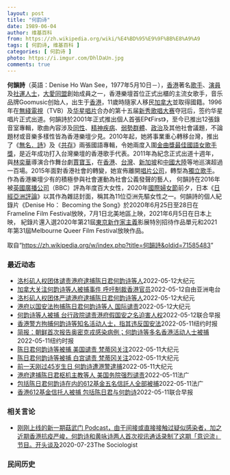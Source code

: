 ```yaml
---
layout: post
title: "何韵诗"
date: 1989-06-04
author: 维基百科
from: https://zh.wikipedia.org/wiki/%E4%BD%95%E9%9F%BB%E8%A9%A9
tags: [ 何韵诗, 维基百科 ]
categories: [ 何韵诗 ]
photo: https://i.imgur.com/DhlDaUn.jpg
comments: true
---
```

<div class="mw-parser-output">
<div id="noteTA-e10501c2" class="noteTA"><div class="noteTA-local"><div data-noteta-code="zh-cn:蒙特利尔;zh-hans:蒙特利尔;zh-hk:滿地可;zh-tw:蒙特婁;"></div></div></div>

<p><b>何韻詩</b>（英語：<span lang="en">Denise Ho Wan See</span>，1977年5月10日<span class="useeditintro" title="Template:BLP editintro">－</span>），<a href="/wiki/%E9%A6%99%E6%B8%AF" title="香港">香港</a>著名<a href="/wiki/%E6%AD%8C%E6%89%8B" title="歌手">歌手</a>、<a href="/wiki/%E6%BC%94%E5%93%A1" title="演員">演員</a>及<a href="/wiki/%E7%A4%BE%E9%81%8B%E4%BA%BA%E5%A3%AB" class="mw-redirect" title="社運人士">社運人士</a>，<a href="/wiki/%E5%A4%A7%E6%84%9B%E5%90%8C%E7%9B%9F" title="大愛同盟">大愛同盟</a>創始成員之一，香港樂壇首位正式出櫃的主流女歌手，音乐品牌Goomusic创始人，出生于<a href="/wiki/%E9%A6%99%E6%B8%AF" title="香港">香港</a>，11歲時隨家人移民<a href="/wiki/%E5%8A%A0%E6%8B%BF%E5%A4%A7" title="加拿大">加拿大</a>並取得國籍。1996年在<a href="/wiki/%E7%84%A1%E7%B6%AB%E9%9B%BB%E8%A6%96" class="mw-redirect" title="無綫電視">無綫電視</a>（TVB）及<a href="/wiki/%E5%8D%8E%E6%98%9F%E5%94%B1%E7%89%87" class="mw-redirect" title="华星唱片">华星唱片</a>合办的第十五届<a href="/wiki/%E6%96%B0%E7%A7%80%E6%AD%8C%E5%94%B1%E5%A4%A7%E8%B3%BD" class="mw-redirect" title="新秀歌唱大賽">新秀歌唱大赛</a>夺冠后，签约华星唱片正式出道。何韻詩於2001年正式推出個人首張EP《First》，至今已推出12張錄音室專輯，歌曲內容涉及<a href="/wiki/%E5%90%8C%E6%80%A7%E6%88%80" title="同性戀">同性</a>、<a href="/wiki/%E7%B2%BE%E7%A5%9E%E7%96%BE%E6%82%A3" title="精神疾患">精神疾病</a>、<a href="/wiki/%E5%BC%B1%E5%8B%A2%E7%BE%A4%E9%AB%94" class="mw-redirect" title="弱勢群體">弱勢群體</a>、<a href="/wiki/%E6%94%BF%E6%B2%BB" title="政治">政治</a>及其他社會議題，不論題材或音樂多樣性皆為香港樂壇少見。2010年起，她將事業重心轉移台灣，推出了《<a href="/wiki/%E7%84%A1%E5%90%8D%C2%B7%E8%A9%A9" title="無名·詩">無名．詩</a>》及《<a href="/wiki/%E5%85%B1%E5%AD%98_(%E4%BD%95%E9%9F%BB%E8%A9%A9)" title="共存 (何韻詩)">共存</a>》兩張國語專輯，令她兩度入圍<a href="/wiki/%E9%87%91%E6%9B%B2%E7%8D%8E%E6%9C%80%E4%BD%B3%E5%9C%8B%E8%AA%9E%E5%A5%B3%E6%AD%8C%E6%89%8B%E7%8D%8E" class="mw-redirect" title="金曲獎最佳國語女歌手獎">金曲獎最佳國語女歌手獎</a>，是近年成功打入台灣樂壇的香港歌手代表。2011年為紀念正式出道十週年，與<a href="/wiki/%E6%9E%97%E5%A5%95%E8%8F%AF_(%E9%A6%99%E6%B8%AF)" title="林奕華 (香港)">林奕華</a>導演合作舞台劇<a href="/wiki/%E8%B3%88%E5%AF%B6%E7%8E%89_(%E8%88%9E%E5%8F%B0%E5%8A%87)" title="賈寶玉 (舞台劇)">賈寶玉</a>，在<a href="/wiki/%E9%A6%99%E6%B8%AF" title="香港">香港</a>、<a href="/wiki/%E8%87%BA%E7%81%A3" title="臺灣">台灣</a>、<a href="/wiki/%E6%96%B0%E5%8A%A0%E5%9D%A1" title="新加坡">新加坡</a>和<a href="/wiki/%E4%B8%AD%E5%9C%8B%E5%A4%A7%E9%99%B8" class="mw-redirect" title="中國大陸">中國大陸</a>等地巡演超過一百場。2015年面對香港社會的轉變，她宣佈離開<a href="/wiki/%E5%94%B1%E7%89%87%E5%85%AC%E5%8F%B8" title="唱片公司">唱片公司</a>，轉型為<a href="/wiki/%E7%8D%A8%E7%AB%8B%E6%AD%8C%E6%89%8B" class="mw-redirect" title="獨立歌手">獨立歌手</a>。作為香港樂壇少有的積極參與社會運動為社會公義發聲的藝人， 何韻詩在2016年被<a href="/wiki/%E8%8B%B1%E5%9C%8B%E5%BB%A3%E6%92%AD%E5%85%AC%E5%8F%B8" class="mw-redirect" title="英國廣播公司">英國廣播公司</a>（BBC）評為年度百大女性，2020年<a href="/wiki/%E5%9C%8B%E9%9A%9B%E5%A9%A6%E5%A5%B3%E7%AF%80" class="mw-redirect" title="國際婦女節">國際婦女節</a>前夕，日本《<a href="/wiki/%E6%97%A5%E7%BB%8F%E4%BA%9A%E6%B4%B2%E8%AF%84%E8%AE%BA" title="日经亚洲评论">日經亞洲評論</a>》以其作為雜誌封面，稱其為11位亞洲先驅女性之一。何韻詩的個人紀錄片《Denise Ho： Becoming the Song》於2020年6月25日至28日在Frameline Film Festival放映，7月1日北美地區上映，2021年6月5日在日本上映， 紀錄片還入選2020年第21屆<a href="/wiki/%E6%9D%B1%E4%BA%AC%E6%96%B0%E4%BD%9C%E5%AE%B6%E4%B8%BB%E7%BE%A9%E5%BD%B1%E5%B1%95" title="東京新作家主義影展">東京新作家主義</a>影展特別招待作品單元和2021年第31屆Melbourne Queer Film Festival放映作品。
</p>
</div><noscript><img src="//zh.wikipedia.org/wiki/Special:CentralAutoLogin/start?type=1x1" alt="" title="" width="1" height="1" style="border: none; position: absolute;"></noscript>
<div class="printfooter">取自“<a dir="ltr" href="https://zh.wikipedia.org/w/index.php?title=何韻詩&amp;oldid=71585483">https://zh.wikipedia.org/w/index.php?title=何韻詩&amp;oldid=71585483</a>”</div><div id="recent-news"><h3>最近动态</h3><ul><li><a href="https://nodebe4.github.io/waimei/2022-05-12/%E6%B4%9B%E6%9D%89%E7%9F%B6%E4%BA%BA%E6%9D%83%E5%9B%A2%E4%BD%93%E8%B0%B4%E8%B4%A3%E6%B8%AF%E5%BA%9C%E9%80%AE%E6%8D%95%E9%99%88%E6%97%A5%E5%90%9B%E4%BD%95%E9%9F%B5%E8%AF%97%E7%AD%89%E4%BA%BA" title="洛杉矶人权团体谴责港府逮捕陈日君何韵诗等人—— 【大纪元2022年05月13日讯】（大纪元记者徐曼沅洛杉矶报导）5月11日（周三），香港警方再度动用“国安法”，拘捕了90岁高龄的香港荣休枢机主教...">洛杉矶人权团体谴责港府逮捕陈日君何韵诗等人</a><time>2022-05-12</time><a class="tag">大纪元</a></li>
<li><a href="https://nodebe4.github.io/waimei/2022-05-12/%E5%8A%A0%E6%8B%BF%E5%A4%A7%E5%85%B3%E6%B3%A8%E4%BD%95%E9%9F%B5%E8%AF%97%E7%AD%89%E4%BA%BA%E8%A2%AB%E6%8D%95%E4%BA%8B%E4%BB%B6-%E5%91%BC%E5%90%81%E5%88%B6%E8%A3%81%E9%A6%99%E6%B8%AF%E5%AE%98%E5%91%98" title="加拿大关注何韵诗等人被捕事件 呼吁制裁香港官员—— 加拿大籍香港歌手何韵诗等多名民主派活动人士遭香港警方拘捕事件，目前在加拿大政界引发反弹。在加拿大政府公开表达关注的同时，反对党和民间组织等也呼...">加拿大关注何韵诗等人被捕事件   呼吁制裁香港官员</a><time>2022-05-12</time><a class="tag">自由亚洲电台</a></li>
<li><a href="https://nodebe4.github.io/waimei/2022-05-12/%E6%B4%9B%E6%9D%89%E7%9F%B6%E4%BA%BA%E6%9D%83%E5%9B%A2%E4%BD%93%E4%B8%A5%E8%B0%B4%E6%B8%AF%E5%BA%9C%E9%80%AE%E6%8D%95%E9%99%88%E6%97%A5%E5%90%9B%E4%BD%95%E9%9F%B5%E8%AF%97%E7%AD%89%E4%BA%BA" title="洛杉矶人权团体严谴港府逮捕陈日君何韵诗等人—— 【大纪元2022年05月13日讯】（大纪元记者徐曼沅洛杉矶报导）5月11日（周三），香港警方再度动用“国安法”，拘捕了90岁高龄的香港荣休枢机主教...">洛杉矶人权团体严谴港府逮捕陈日君何韵诗等人</a><time>2022-05-12</time><a class="tag">大纪元</a></li>
<li><a href="https://nodebe4.github.io/waimei/2022-05-12/%E6%B8%AF%E5%BA%9C%E4%BB%A5%E5%9B%BD%E5%AE%89%E6%B3%95%E6%8B%98%E6%8D%95%E9%99%88%E6%97%A5%E5%90%9B%E4%BD%95%E9%9F%B5%E8%AF%97%E7%AD%89%E4%BA%BA-%E5%9B%BD%E9%99%85%E8%B0%B4%E8%B4%A3" title="港府以国安法拘捕陈日君何韵诗等人 国际谴责—— 【大纪元2022年05月12日讯】（大纪元记者张晓慧香港报导）香港警方拘捕612人道支援基金（612 Humanitarian Relief Fu...">港府以国安法拘捕陈日君何韵诗等人 国际谴责</a><time>2022-05-12</time><a class="tag">大纪元</a></li>
<li><a href="https://nodebe4.github.io/waimei/2022-05-12/%E4%BD%95%E9%9F%B5%E8%AF%97%E7%AD%89%E4%BA%BA%E8%A2%AB%E6%8D%95-%E5%8F%B0%E8%A1%8C%E6%94%BF%E9%99%A2%E8%B0%B4%E8%B4%A3%E6%B8%AF%E5%BA%9C%E5%81%87%E5%9B%BD%E5%AE%89%E4%B9%8B%E5%90%8D%E8%BF%AB%E5%AE%B3%E4%BA%BA%E6%9D%83" title="何韵诗等人被捕 台行政院谴责港府假国安之名迫害人权—— 香港警方国安处昨天以违反国安法为由，逮捕包括歌手何韵诗在内的“612人道支援基金”四名信托人，台湾行政院谴责香港特区政府假国安之名迫害人权...">何韵诗等人被捕 台行政院谴责港府假国安之名迫害人权</a><time>2022-05-12</time><a class="tag">联合早报</a></li>
<li><a href="https://nodebe4.github.io/waimei/2022-05-11/%E9%A6%99%E6%B8%AF%E8%AD%A6%E6%96%B9%E6%8B%98%E6%8D%95%E4%BD%95%E9%9F%B5%E8%AF%97%E7%AD%89%E7%9F%A5%E5%90%8D%E6%B4%BB%E5%8A%A8%E4%BA%BA%E5%A3%AB-%E6%8C%87%E5%85%B6%E8%BF%9D%E5%8F%8D%E5%9B%BD%E5%AE%89%E6%B3%95" title="香港警方拘捕何韵诗等知名活动人士，指其违反国安法—— 王霜舟, TIFFANY MAY 2022年5月12日 香港——香港警方周三逮捕了三名知名活动人士，包括一名退休主教和一名流行歌手，他们是一...">香港警方拘捕何韵诗等知名活动人士，指其违反国安法</a><time>2022-05-11</time><a class="tag">纽约时报</a></li>
<li><a href="https://nodebe4.github.io/waimei/2022-05-11/%E7%AE%80%E6%8A%A5-%E6%9C%9D%E9%B2%9C%E9%A6%96%E6%AC%A1%E6%8A%A5%E5%91%8A%E5%A5%A5%E5%AF%86%E5%85%8B%E6%88%8E%E6%84%9F%E6%9F%93%E7%97%85%E4%BE%8B-%E4%BD%95%E9%9F%B5%E8%AF%97%E7%AD%89%E5%A4%9A%E5%90%8D%E9%A6%99%E6%B8%AF%E6%B4%BB%E5%8A%A8%E4%BA%BA%E5%A3%AB%E8%A2%AB%E6%8D%95" title="简报：朝鲜首次报告奥密克戎感染病例；何韵诗等多名香港活动人士被捕—— Image 山东的一片麦田，摄于2月。美国估计，中国今年的小麦将减产3%。Credit...Guo Xulei/Xinhua...">简报：朝鲜首次报告奥密克戎感染病例；何韵诗等多名香港活动人士被捕</a><time>2022-05-11</time><a class="tag">纽约时报</a></li>
<li><a href="https://nodebe4.github.io/waimei/2022-05-11/%E9%99%88%E6%97%A5%E5%90%9B%E4%BD%95%E9%9F%B5%E8%AF%97%E7%AD%89%E8%A2%AB%E6%8D%95-%E7%BE%8E%E5%9B%BD%E8%B0%B4%E8%B4%A3-%E6%A2%B5%E8%92%82%E5%86%88%E5%85%B3%E6%B3%A8" title="陈日君何韵诗等被捕 美国谴责 梵蒂冈关注—— 【大纪元2022年05月12日讯】（大纪元记者夏雨综合报导）周二和周三（5月11日）香港国安警察拘留了四名著名民主活动人士，其中包括一名天主教会高级...">陈日君何韵诗等被捕 美国谴责 梵蒂冈关注</a><time>2022-05-11</time><a class="tag">大纪元</a></li>
<li><a href="https://nodebe4.github.io/waimei/2022-05-11/%E9%99%88%E6%97%A5%E5%90%9B%E4%BD%95%E9%9F%B5%E8%AF%97%E7%AD%89%E8%A2%AB%E6%8D%95-%E7%99%BD%E5%AE%AB%E8%B0%B4%E8%B4%A3-%E6%A2%B5%E8%92%82%E5%86%88%E5%85%B3%E6%B3%A8" title="陈日君何韵诗等被捕 白宫谴责 梵蒂冈关注—— 【大纪元2022年05月12日讯】（大纪元记者夏雨综合报导）周二和周三（5月11日）香港国安警察拘留了四名著名民主活动人士，其中包括一名天主教会高级...">陈日君何韵诗等被捕 白宫谴责 梵蒂冈关注</a><time>2022-05-11</time><a class="tag">大纪元</a></li>
<li><a href="https://nodebe4.github.io/waimei/2022-05-11/%E5%89%8D%E4%B8%80%E5%A4%A9%E5%88%9A%E8%BF%8745%E5%B2%81%E7%94%9F%E6%97%A5-%E4%BD%95%E9%9F%B5%E8%AF%97%E9%81%AD%E6%B8%AF%E8%AD%A6%E9%80%AE%E6%8D%95" title="前一天刚过45岁生日 何韵诗遭港警逮捕—— 【大纪元2022年05月12日讯】（大纪元记者佟亦加综合报导）香港歌手何韵诗10日才刚过45岁生日，11日晚遭港警逮捕。消息指，与何韵诗一起被捕的共有...">前一天刚过45岁生日 何韵诗遭港警逮捕</a><time>2022-05-11</time><a class="tag">大纪元</a></li>
<li><a href="https://nodebe4.github.io/waimei/2022-05-11/%E6%B8%AF%E5%BA%9C%E9%80%AE%E6%8D%95%E9%99%88%E6%97%A5%E5%90%9B%E6%9E%A2%E6%9C%BA%E4%B8%BB%E6%95%99%E7%AD%89%E4%BA%BA-%E7%BE%8E%E5%9B%BD%E5%8A%A1%E9%99%A2%E5%BC%BA%E7%83%88%E8%B0%B4%E8%B4%A3" title="港府逮捕陈日君枢机主教等人 美国务院强烈谴责—— 11/05/2022 - 23:39 香港警方以违反国安法逮捕歌手何韵诗、天主教香港教区荣休主教陈日君枢机等人，4人获准保释候审。美国对此发出强...">港府逮捕陈日君枢机主教等人 美国务院强烈谴责</a><time>2022-05-11</time><a class="tag">法广</a></li>
<li><a href="https://nodebe4.github.io/waimei/2022-05-11/%E5%8C%85%E6%8B%AC%E9%99%88%E6%97%A5%E5%90%9B%E4%BD%95%E9%9F%B5%E8%AF%97%E5%9C%A8%E5%86%85%E7%9A%84612%E5%9F%BA%E9%87%91%E4%BA%94%E5%90%8D%E4%BF%A1%E8%A8%97%E4%BA%BA%E5%85%A8%E9%83%A8%E8%A2%AB%E6%8D%95" title="包括陈日君何韵诗在内的612基金五名信託人全部被捕—— 11/05/2022 - 17:09 已停止运作的612人道支援基金信託人、前岭南大学文化研究系客席副教授许宝强，5月10日离港时在机场被...">包括陈日君何韵诗在内的612基金五名信託人全部被捕</a><time>2022-05-11</time><a class="tag">法广</a></li>
<li><a href="https://nodebe4.github.io/waimei/2022-05-11/%E9%A6%99%E6%B8%AF612%E5%9F%BA%E9%87%91%E4%BF%A1%E6%89%98%E4%BA%BA%E8%A2%AB%E6%8D%95-%E5%8C%85%E6%8B%AC%E9%99%88%E6%97%A5%E5%90%9B%E4%B8%8E%E4%BD%95%E9%9F%B5%E8%AF%97" title="香港612基金信托人被捕 包括陈日君与何韵诗—— 包括歌手何韵诗（图）在内的香港“612人道支援基金”四名信托人被捕。（路透社档案照） 据《明报》报道，香港“612人道支援基金”的四名信托人被捕...">香港612基金信托人被捕 包括陈日君与何韵诗</a><time>2022-05-11</time><a class="tag">联合早报</a></li>
</ul></div><div id="open-opinion"><h3>相关言论</h3><ul><li><a href="https://nodebe4.github.io/opinion/2020-07-23/%E5%88%9A%E5%88%9A%E4%B8%8A%E7%BA%BF%E7%9A%84%E6%96%B0%E4%B8%80%E6%9C%9F%E8%8F%87%E6%AD%A6%E9%97%A8-Podcast-%E7%94%B1%E4%BA%8E%E9%97%B4%E6%8E%A5%E6%88%96%E7%9B%B4%E6%8E%A5%E6%8E%A5%E8%A7%A6%E8%BF%87%E7%96%91%E4%BC%BC%E6%84%9F%E6%9F%93%E8%80%85-%E5%8A%A0%E4%B9%8B%E8%BF%91%E6%9C%9F%E9%A6%99%E6%B8%AF%E6%8A%97%E7%96%AB%E4%B8%A5%E5%B3%BB-%E4%BD%95%E9%9F%B5%E8%AF%97/" title="The Sociologist">刚刚上线的新一期菇武门 Podcast，由于间接或直接接触过疑似感染者，加之近期香港抗疫严峻，何韵诗和黄咏诗两人首次视讯通话录制了这期「意识流」节目。开头谈及</a><time>2020-07-23</time><a class="tag">The Sociologist</a></li>
</ul></div><div id="mjls-record"><h3>民间历史</h3><ul></ul></div>